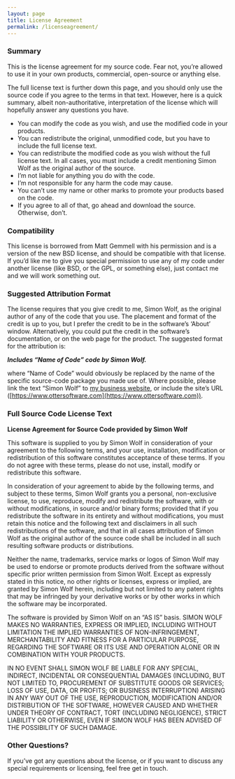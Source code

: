 ```yaml
---
layout: page
title: License Agreement
permalink: /licenseagreement/
---
```


### Summary

This is the license agreement for my source code. Fear not, you’re allowed to use it in your own products, commercial, open-source or anything else.

The full license text is further down this page, and you should only use the source code if you agree to the terms in that text. However, here is a quick summary, albeit non-authoritative, interpretation of the license which will hopefully answer any questions you have.

* You can modify the code as you wish, and use the modified code in your products.
* You can redistribute the original, unmodified code, but you have to include the full license text.
* You can redistribute the modified code as you wish without the full license text.
In all cases, you must include a credit mentioning Simon Wolf as the original author of the source.
* I’m not liable for anything you do with the code.
* I’m not responsible for any harm the code may cause.
* You can’t use my name or other marks to promote your products based on the code.
* If you agree to all of that, go ahead and download the source. Otherwise, don’t.

### Compatibility
This license is borrowed from Matt Gemmell with his permission and is a version of the new BSD license, and should be compatible with that license. If you’d like me to give you special permission to use any of my code under another license (like BSD, or the GPL, or something else), just contact me and we will work something out.

### Suggested Attribution Format
The license requires that you give credit to me, Simon Wolf, as the original author of any of the code that you use. The placement and format of the credit is up to you, but I prefer the credit to be in the software’s ‘About’ window. Alternatively, you could put the credit in the software’s documentation, or on the web page for the product. The suggested format for the attribution is:

***Includes “Name of Code” code by Simon Wolf.***

where “Name of Code” would obviously be replaced by the name of the specific source-code package you made use of. Where possible, please link the text “Simon Wolf” to [my business website](https://www.ottersoftware.com), or include the site’s URL ([https://www.ottersoftware.com](https://www.ottersoftware.com)).

### Full Source Code License Text

**License Agreement for Source Code provided by Simon Wolf**

This software is supplied to you by Simon Wolf in consideration of your agreement to the following terms, and your use, installation, modification or redistribution of this software constitutes acceptance of these terms. If you do not agree with these terms, please do not use, install, modify or redistribute this software.

In consideration of your agreement to abide by the following terms, and subject to these terms, Simon Wolf grants you a personal, non-exclusive license, to use, reproduce, modify and redistribute the software, with or without modifications, in source and/or binary forms; provided that if you redistribute the software in its entirety and without modifications, you must retain this notice and the following text and disclaimers in all such redistributions of the software, and that in all cases attribution of Simon Wolf as the original author of the source code shall be included in all such resulting software products or distributions.

Neither the name, trademarks, service marks or logos of Simon Wolf may be used to endorse or promote products derived from the software without specific prior written permission from Simon Wolf. Except as expressly stated in this notice, no other rights or licenses, express or implied, are granted by Simon Wolf herein, including but not limited to any patent rights that may be infringed by your derivative works or by other works in which the software may be incorporated.

The software is provided by Simon Wolf on an “AS IS” basis. SIMON WOLF MAKES NO WARRANTIES, EXPRESS OR IMPLIED, INCLUDING WITHOUT LIMITATION THE IMPLIED WARRANTIES OF NON-INFRINGEMENT, MERCHANTABILITY AND FITNESS FOR A PARTICULAR PURPOSE, REGARDING THE SOFTWARE OR ITS USE AND OPERATION ALONE OR IN COMBINATION WITH YOUR PRODUCTS.

IN NO EVENT SHALL SIMON WOLF BE LIABLE FOR ANY SPECIAL, INDIRECT, INCIDENTAL OR CONSEQUENTIAL DAMAGES (INCLUDING, BUT NOT LIMITED TO, PROCUREMENT OF SUBSTITUTE GOODS OR SERVICES; LOSS OF USE, DATA, OR PROFITS; OR BUSINESS INTERRUPTION) ARISING IN ANY WAY OUT OF THE USE, REPRODUCTION, MODIFICATION AND/OR DISTRIBUTION OF THE SOFTWARE, HOWEVER CAUSED AND WHETHER UNDER THEORY OF CONTRACT, TORT (INCLUDING NEGLIGENCE), STRICT LIABILITY OR OTHERWISE, EVEN IF SIMON WOLF HAS BEEN ADVISED OF THE POSSIBILITY OF SUCH DAMAGE.

### Other Questions?

If you’ve got any questions about the license, or if you want to discuss any special requirements or licensing, feel free get in touch.
